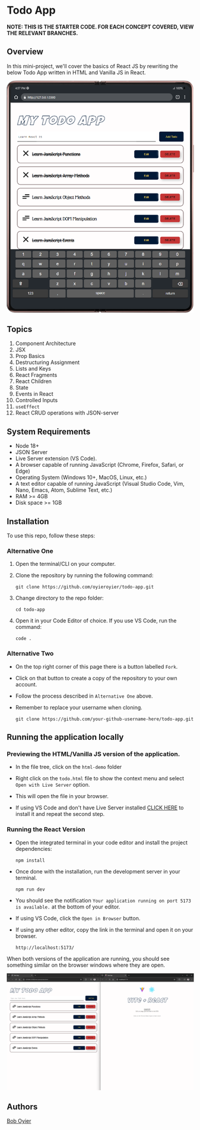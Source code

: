 # Todo App

**NOTE: THIS IS THE STARTER CODE. FOR EACH CONCEPT COVERED, VIEW THE RELEVANT BRANCHES.**

## Overview

In this mini-project, we'll cover the basics of React JS by rewriting the below Todo App written in HTML and Vanilla JS in React.

![Preview of the Todo App as viewed on a Samsung Galaxy Fold 2 phone.](./src/assets/readme-images/todo-demo.png)

## Topics

1. Component Architecture
2. JSX
3. Prop Basics
4. Destructuring Assignment
5. Lists and Keys
6. React Fragments
7. React Children
8. State
9. Events in React
10. Controlled Inputs
11. `useEffect`
12. React CRUD operations with JSON-server

## System Requirements

- Node 18+
- JSON Server
- Live Server extension (VS Code).
- A browser capable of running JavaScript (Chrome, Firefox, Safari, or Edge)
- Operating System (Windows 10+, MacOS, Linux, etc.)
- A text editor capable of running JavaScript (Visual Studio Code, Vim, Nano, Emacs, Atom, Sublime Text, etc.)
- RAM >= 4GB
- Disk space >= 1GB

## Installation

To use this repo, follow these steps:

### Alternative One

1.  Open the terminal/CLI on your computer.

2.  Clone the repository by running the following command:

        git clone https://github.com/oyieroyier/todo-app.git

3.  Change directory to the repo folder:

        cd todo-app

4.  Open it in your Code Editor of choice. If you use VS Code, run the command:

        code .

### Alternative Two

- On the top right corner of this page there is a button labelled `Fork`.

- Click on that button to create a copy of the repository to your own account.

- Follow the process described in `Alternative One` above.

- Remember to replace your username when cloning.

      git clone https://github.com/your-github-username-here/todo-app.git

## Running the application locally

### Previewing the HTML/Vanilla JS version of the application.

- In the file tree, click on the `html-demo` folder

- Right click on the `todo.html` file to show the context menu and select `Open with Live Server` option.

- This will open the file in your browser.

- If using VS Code and don't have Live Server installed [CLICK HERE](https://marketplace.visualstudio.com/items?itemName=ritwickdey.LiveServer) to install it and repeat the second step.

### Running the React Version

- Open the integrated terminal in your code editor and install the project dependencies:

      npm install

- Once done with the installation, run the development server in your terminal.

      npm run dev

- You should see the notification `Your application running on port 5173 is available.` at the bottom of your editor.
- If using VS Code, click the `Open in Browser` button.
- If using any other editor, copy the link in the terminal and open it on your browser.

      http://localhost:5173/

When both versions of the application are running, you should see something similar on the browser windows where they are open.

![Preview of the complete HTML/Vanilla JS version of the app and the React Vite starter Code](./src/assets/readme-images/preview.png)

## Authors

[Bob Oyier](https://github.com/oyieroyier/)
